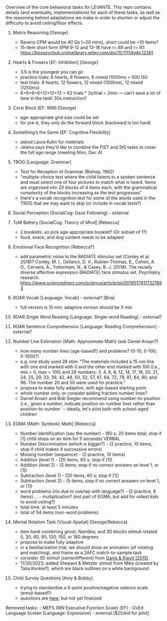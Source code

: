 Overview of the core behavioral tasks for LEVANTE. This repo contains details (and eventually, implementations) for each of these tasks, as well as the reasoning behind adaptations we make in order to shorten or adjust the difficulty to avoid ceiling/floor effects.

1. Matrix Reasoning [George]
	- Ravens CPM would be 40 Qs (~20 mins), short could be ~10 items?
	- 15-item short form SPM 9-12 and 13-16 have r=.89 and r=.93 https://bpspsychub.onlinelibrary.wiley.com/doi/10.1111/bjdp.12381 

2. Hearts & Flowers [EF: Inhibition] [George]
	- 3.5 is the youngest you can go
	- practice trials: 6 hearts, 6 flowers, 6 mixed (1500ms + 500 ISI)
	- test trials: 8 hearts, 12 flowers, 12 mixed (1500ms), 12 mixed (1250ms)
	- 6+6+6+8+12+12+12 = 62 trials * 2s/trial = 2min — can’t save a lot of time in the task! 30s instruction?

3. Corsi Block [EF: WM] [George]
	- age-appropriate grid size could be set
	- for pre-k, they only do the forward block (backward is too hard)

4. Something’s the Same [EF: Cognitive Flexibility]
	- asked Laura Kuhn for materials
	- Jelena says they'd like to combine the FIST and StS tasks to cover the full age range (meeting Mon, Dec 4)

5. TROG [Language: Grammar]
	- Test for Reception of Grammar (Bishop, 1982)
	- "multiple-choice test where the child listens to a spoken sentence and must select one of four pictures to match what is heard. Items are organised into 20 blocks of 4 items each, with the grammatical complexity of the blocks increasing as the test progresses"
	- there's a vocab recognition test for some of the words used in the TROG that we may want to skip (or include in vocab tests?)

6. Social Perception [SocialCog: Gaze Following] - external

7. ToM Battery [SocialCog: Theory of Mind] [Rebecca]
	- 2 booklets..so pick age-appropriate booklet? (Or subset of 1?)
	- food, snack, and dog content needs to be adapted

8. Emotional Face Recognition [Rebecca?]
	- add parametric noise to the RADIATE stimulus set (Conley et al. 2018)?
	Conley, M. I., Dellarco, D. V., Rubien-Thomas, E., Cohen, A. O., Cervera, A., Tottenham, N., & Casey, B. J. (2018). The racially diverse affective expression (RADIATE) face stimulus set. Psychiatry research.
	https://www.sciencedirect.com/science/article/pii/S0165178117321893


9. ROAR Vocab [Language: Vocab] - external? [Bria]
	- full version is 10 min; adaptive version should be 3 min


10. ROAR Single Word Reading [Language: Single-word Reading] - external?


11. ROAR Sentence Comprehension [Language: Reading Comprehension] - external?


12. Number Line Estimation [Math: Approximate Math] (ask Daniel Ansari?)
	- how many number lines (age-based?) and problems? (0-10, 0-100, 0-1000?)
	- e.g. one study used 28 stim: “The materials included a 15-cm line with one end marked with 0 and the other end marked with 100 (i.e., min = 0, max = 100) and 28 numbers: 3, 4, 6, 8, 12, 14, 17, 18, 20, 21, 24, 25, 29, 33, 39, 42, 48, 50, 52, 57, 61, 64, 72, 79, 81, 84, 90, and 96. The number 20 and 50 were used for practice.”
	- propose to make fully adaptive, with age-based starting point
	- whole number only, or consider adding fraction number lines?
	- Daniel Ansari and Bob Siegler recommend using number-to-position (i.e., given a number, indicate position on number line) rather than position-to-number -- ideally, let's pilot both with school-aged children


13. EGMA [Math: Symbolic Math] [Rebecca]
	- Number Identification (say the number) - (60 s; 20 items total; stop if [1] child stops on an item for 5 seconds) VERBAL
	- Number Discrimination (which is bigger?) - (2 practice, 10 items; stop if child makes 4 successive errors)
	- Missing number (sequence) - (2 practice, 10 items)
	- Addition (level 1) - (20 items, 60 s; stop if [1])
	- Addition (level 2) - (5 items; stop if no correct answers on level 1, or [1])
	- Subtraction (level 1) - (20 items, 60 s; stop if [1])
	- Subtraction (level 2) - (5 items; stop if no correct answers on level 1, or [1])
	- word problems (nix due to overlap with language?) - (2 practice, 6 items)
	… - multiplication? (not part of EGMA, but add for oldest kids to avoid ceiling?)
	- total time: at least 5 minutes
	- total of 94 items (non-word problems)

14. Mental Rotation Task [Visual-Spatial] [George/Rebecca]
	- item bank combining ghost, Namibia, and 3D blocks stimuli rotated 0, 30, 60, 90, 120, 150, or 180 degrees 
	- propose to make fully adaptive
	- in a familiarization trial, we should show an animation (of rotating and matching), and frame as a 2AFC match-to-sample task
	- consider 3D stimuli (same/different) from [Ganis & Kievit (2015)](https://storage.googleapis.com/jnl-up-j-jopd-files/journals/1/articles/13/submission/proof/13-1-116-2-10-20150313.pdf). 
	- 11/30/2023: added Shepard & Metzler stimuli from Mike (created by Talia Konkle?), which are black outlines on a white background.

15. Child Survey Questions [Amy & Bobby]
	- trying to standardize a 5-point positive/negative valence scale (emoji-based?)
	- questions are [here](https://docs.google.com/spreadsheets/d/1sOQv3qVwK-DQeAcySgNDCjR1TTl6_Ij-GDArM8nBeWk/edit?usp=sharing), but not yet finalized



Removed tasks:
	- MEFS (MN Executive Function Scale) [EF]
	- OxEd Language Screen [Language: Expressive] - external [$25/kid for pilot]

